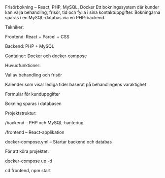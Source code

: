 Frisörbokning – React, PHP, MySQL, Docker
Ett bokningssystem där kunder kan välja behandling, frisör, tid och fylla i sina kontaktuppgifter. Bokningarna sparas i en MySQL-databas via en PHP-backend.

Tekniker:

Frontend: React + Parcel + CSS

Backend: PHP + MySQL

Container: Docker och docker-compose

Huvudfunktioner:

Val av behandling och frisör

Kalender som visar lediga tider baserat på behandlingens varaktighet

Formulär för kunduppgifter

Bokning sparas i databasen

Projektstruktur:

/backend – PHP och MySQL-hantering

/frontend – React-applikation

docker-compose.yml – Startar backend och databas

För att köra projektet:

docker-compose up -d

cd frontend, npm start
